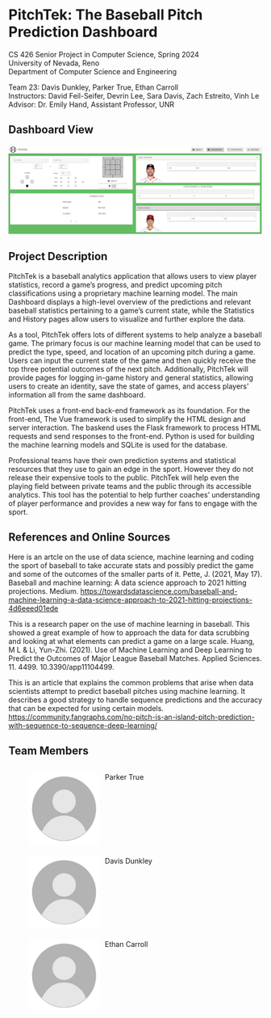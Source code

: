 # PitchTek: The Baseball Pitch Prediction Dashboard

CS 426 Senior Project in Computer Science, Spring 2024 \
University of Nevada, Reno \
Department of Computer Science and Engineering 

Team 23: Davis Dunkley, Parker True, Ethan Carroll \
Instructors: David Feil-Seifer, Devrin Lee, Sara Davis, Zach Estreito, Vinh Le \
Advisor: Dr. Emily Hand, Assistant Professor, UNR

## Dashboard View
![dashboard](imgs/dashboard.png)    

## Project Description
PitchTek is a baseball analytics application that allows users to view player statistics, record a game’s progress, and predict upcoming pitch classifications using a proprietary machine learning model. The main Dashboard displays a high-level overview of the predictions and relevant baseball statistics pertaining to a game’s current state, while the Statistics and History pages allow users to visualize and further explore the data.

As a tool, PitchTek offers lots of different systems to help analyze a baseball game. The primary focus is our machine learning model that can be used to predict the type, speed, and location of an upcoming pitch during a game. Users can input the current state of the game and then quickly receive the top three potential outcomes of the next pitch. Additionally, PitchTek will provide pages for logging in-game history and general statistics, allowing users to create an identity, save the state of games, and access players’ information all from the same dashboard.

PitchTek uses a front-end back-end framework as its foundation. For the front-end, The Vue framework is used to simplify the HTML design and server interaction. The baskend uses the Flask framework to process HTML requests and send responses to the front-end. Python is used for building the machine learning models and SQLite is used for the database.

Professional teams have their own prediction systems and statistical resources that they use to gain an edge in the sport. However they do not release their expensive tools to the public. PitchTek will help even the playing field between private teams and the public through its accessible analytics. This tool has the potential to help further coaches’ understanding of player performance and provides a new way for fans to engage with the sport.

## References and Online Sources
Here is an artcle on the use of data science, machine learning and coding the sport of baseball to take accurate stats and possibly predict the game and some of the outcomes of the smaller parts of it. 
Pette, J. (2021, May 17). Baseball and machine learning: A data science approach to 2021 hitting projections. Medium. https://towardsdatascience.com/baseball-and-machine-learning-a-data-science-approach-to-2021-hitting-projections-4d6eeed01ede 

This is a research paper on the use of machine learning in baseball. This showed a great example of how to approach the data for data scrubbing and looking at what elements can predict a game on a large scale.
Huang, M L & Li, Yun-Zhi. (2021). Use of Machine Learning and Deep Learning to Predict the Outcomes of Major League Baseball Matches. Applied Sciences. 11. 4499. 10.3390/app11104499. 

This is an article that explains the common problems that arise when data scientists attempt to predict baseball 
pitches using machine learning. It describes a good strategy to handle sequence predictions and the accuracy that can be 
expected for using certain models. https://community.fangraphs.com/no-pitch-is-an-island-pitch-prediction-with-sequence-to-sequence-deep-learning/

## Team Members
<div style="display:flex; flex-direction: column;">
    <figure style="display:flex; margin-bottom: 10px;">
        <img src="imgs/default.jpg" alt="Parker" style="width:33.33%; margin-right: 10px;">
        <figcaption>Parker True</figcaption>
    </figure>
    <figure style="display:flex; margin-bottom: 10px;">
        <img src="imgs/default.jpg" alt="Davis" style="width:33.33%; margin-right: 10px;">
        <figcaption>Davis Dunkley</figcaption>
    </figure>
    <figure style="display:flex;">
        <img src="imgs/default.jpg" alt="Ethan" style="width:33.33%; margin-right: 10px;">
        <figcaption>Ethan Carroll</figcaption>
    </figure>
</div>


